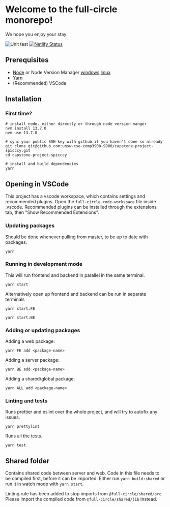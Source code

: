 # Welcome to the full-circle monorepo!

We hope you enjoy your stay

![Unit test](https://github.com/unsw-cse-comp3900-9900/capstone-project-spicccy/workflows/Unit%20test/badge.svg)
[![Netlify Status](https://api.netlify.com/api/v1/badges/5062a35f-322e-4389-b882-f11cdc9a92ce/deploy-status)](https://app.netlify.com/sites/full-circle/deploys)

## Prerequisites

- [Node](nodejs.org) or Node Version Manager [windows](https://github.com/coreybutler/nvm-windows) [linux](https://github.com/nvm-sh/nvm)
- [Yarn](https://yarnpkg.com/)
- (Recommended) VSCode

## Installation

### First time?

```
# install node. either directly or through node version manger
nvm install 13.7.0
nvm use 13.7.0

# sync your public SSH key with github if you haven't done so already
git clone git@github.com:unsw-cse-comp3900-9900/capstone-project-spicccy.git
cd capstone-project-spicccy

# install and build dependencies
yarn
```

## Opening in VSCode

This project has a vscode workspace, which contains settings and recommended plugins. Open the `full-circle.code-workspace` file inside .vscode. Recommended plugins can be installed through the extensions tab, then "Show Recommended Extensions".

### Updating packages

Should be done whenever pulling from master, to be up to date with packages.

```
yarn
```

### Running in development mode

This will run frontend and backend in parallel in the same terminal.

```
yarn start
```

Alternatively open up frontend and backend can be run in separate terminals

```
yarn start:FE
```

```
yarn start:BE
```

### Adding or updating packages

Adding a web package:

```
yarn FE add <package-name>
```

Adding a server package:

```
yarn BE add <package-name>
```

Adding a shared/global package:

```
yarn ALL add <package-name>
```

### Linting and tests

Runs prettier and eslint over the whole project, and will try to autofix any issues.

```
yarn prettylint
```

Runs all the tests.

```
yarn test
```

## Shared folder

Contains shared code between server and web. Code in this file needs to be compiled first, before it can be imported. Either run `yarn build:shared` or run it in watch mode with `yarn start`.

Linting rule has been added to stop imports from `@full-circle/shared/src`. Please import the compiled code from `@full-circle/shared/lib` instead.
